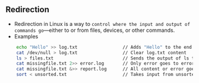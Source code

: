 ## Redirection

- Redirection in Linux is a way to `control where the input and output of commands go`—either to or from files, devices, or other commands.
- Examples

```bash
    echo "Hello" >> log.txt                 // Adds "Hello" to the end of log.txt
    cat /dev/null > log.txt                 // Clear log.txt content
    ls > files.txt                          // Sends the output of ls to files.txt, rewrite all
    cat missingfile.txt 2>> error.log       // Only error goes to error.log if file not existed
    cat missingfile.txt &>> report.log      // All content or error goes to report.log
    sort < unsorted.txt                     // Takes input from unsorted.txt instead of the keyboard
```
